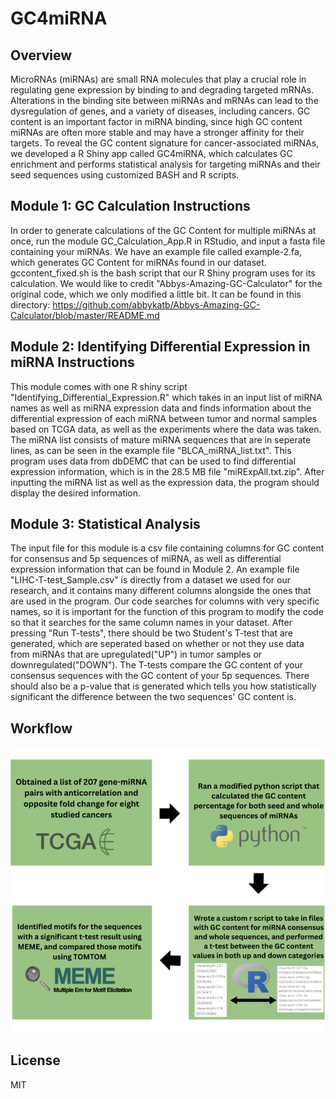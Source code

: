 # GC4miRNA
## Overview
MicroRNAs (miRNAs) are small RNA molecules that play a crucial role in regulating gene expression by binding to and degrading targeted mRNAs. Alterations in the binding site between miRNAs and mRNAs can lead to the dysregulation of genes, and a variety of diseases, including cancers. GC content is an important factor in miRNA binding, since high GC content miRNAs are often more stable and may have a stronger affinity for their targets. To reveal the GC content signature for cancer-associated miRNAs, we developed a R Shiny app called GC4miRNA, which calculates GC enrichment and performs statistical analysis for targeting miRNAs and their seed sequences using customized BASH and R scripts.

## Module 1: GC Calculation Instructions
In order to generate calculations of the GC Content for multiple miRNAs at once, run the module GC_Calculation_App.R in RStudio, and input a fasta file containing your miRNAs. We have an example file called example-2.fa, which generates GC 
Content for miRNAs found in our dataset. gccontent_fixed.sh is the bash script that our R Shiny program uses for its calculation. We would like to credit "Abbys-Amazing-GC-Calculator" for the original code, which we only modified a little bit. It can be found in this directory: https://github.com/abbykatb/Abbys-Amazing-GC-Calculator/blob/master/README.md

## Module 2: Identifying Differential Expression in miRNA Instructions
This module comes with one R shiny script "Identifying_Differential_Expression.R" which takes in an input list of miRNA names as well as miRNA expression data and finds information about the differential expression of each miRNA between tumor and normal samples based on TCGA data, as well as the experiments where the data was taken. The miRNA list consists of mature miRNA sequences that are in seperate lines, as can be seen in the example file "BLCA_miRNA_list.txt". This program uses data from dbDEMC that can be used to find differential expression information, which is in the 28.5 MB file "miRExpAll.txt.zip". After inputting the miRNA list as well as the expression data, the program should display the desired information.

## Module 3: Statistical Analysis
The input file for this module is a csv file containing columns for GC content for consensus and 5p sequences of miRNA, as well as differential expression information that can be found in Module 2. An example file "LIHC-T-test_Sample.csv" is directly from a dataset we used for our research, and it contains many different columns alongside the ones that are used in the program. Our code searches for columns with very specific names, so it is important for the function of this program to modify the code so that it searches for the same column names in your dataset. After pressing "Run T-tests", there should be two Student's T-test that are generated, which are seperated based on whether or not they use data from miRNAs that are upregulated("UP") in tumor samples or downregulated("DOWN"). The T-tests compare the GC content of your consensus sequences with the GC content of your 5p sequences. There should also be a p-value that is generated which tells you how statistically significant the difference between the two sequences' GC content is. 

## Workflow
<p align="center">
<img src="GC4miRNA_Figure.png">
</p>

## License
MIT
